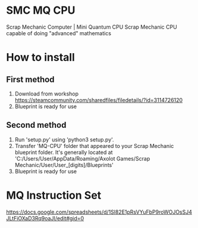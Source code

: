 # SMC MQ CPU
 Scrap Mechanic Computer | Mini Quantum CPU
 Scrap Mechanic CPU capable of doing "advanced" mathematics

# How to install
## First method
 1. Download from workshop https://steamcommunity.com/sharedfiles/filedetails/?id=3114726120
 2. Blueprint is ready for use

## Second method
 1. Run 'setup.py' using 'python3 setup.py'.
 2. Transfer 'MQ-CPU' folder that appeared to your Scrap Mechanic blueprint folder. It's generally located at 'C:/Users/User/AppData/Roaming/Axolot Games/Scrap Mechanic/User/User_[digits]/Blueprints'
 3. Blueprint is ready for use

# MQ Instruction Set
 https://docs.google.com/spreadsheets/d/1Sl82E1pRsVYuFbP9roWOJOsSJ4JLtFiOXaD3Rq9oaJI/edit#gid=0
